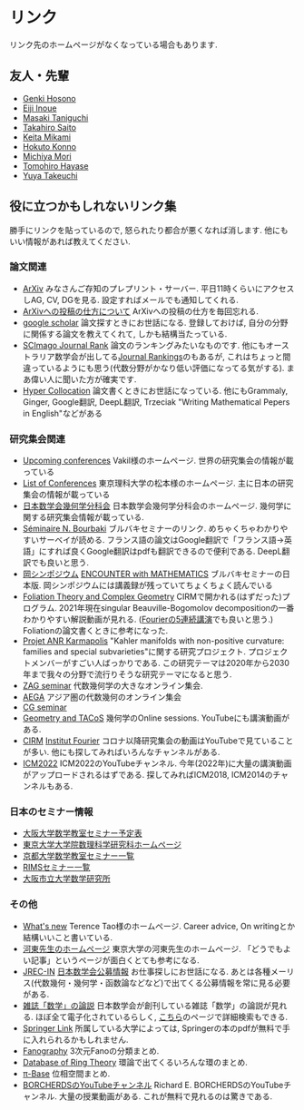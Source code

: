 # **リンク**
リンク先のホームページがなくなっている場合もあります. 
<!---
ホームページ作ったときに, 研究室317や318にいた人に「リンク貼っていいですか?」って言って許可をもらいました.
 自分の研究室は326だったが, 修士博士時代は大学に遊びに行っていたので, 遊び場の317や318の人と喋ることが多かった. 
 318は一時期トランプと飲み会しかやってなかった部屋である. 作用素環の荒野さんがさまざまな分野の人と仲が良く, その影響もあって318にはいろんな分野の人が遊びに来ていたのである.  今あのメンバーで荒野の会をやればかなり盛り上がる研究集会になると思う. そういえば真言宗大谷派の大谷裕さんが318にいたことに, 大谷さんが卒業してから気づいた. 318飲み会に大谷さんがいたことがあったし, お土産を勝手に食べたのも覚えてる. もうちょいお布施しておけばよかったかなあ...
 [ちょっとした余談] 318に入り浸っていた私だが, 荒野さんが研究・勉強しているところをあまり見たことがない. (常にゲームしてるか飲んでるかだった) 研究業績は凄まじい人なので, 荒野さんは"天才"なのであろう.(業績が多い人やアイデアがいっぱい出る人, 知識がいっぱいある人などはよく見るが, あのタイプの"天才"は荒野さん以外思いつかない.) 
 317はクレイジーな人が多かったので, なかなか楽しかった. 昔には無限ピザパーティーが行われていた部屋である. 部屋が全体的に汚なかった印象である. もう時効だと思うが谷口くんの机の上にあったカロリーメイトを勝手に食べたことがある. (本人は絶対気づいてないと思う, それくらい机の上には物が多かったのだ)
 しかし今思うと317, 318部屋はゲージ理論や作用素環の超一流の数学者が多い部屋だったように思う. 修士博士時代は遊んでてあまり気付かなかった, 二流数学者の私には先見の目がなかったということである. 
--->

## **友人・先輩**
- [Genki Hosono](https://genki-hosono.github.io/math/)
- [Eiji Inoue](http://ithems-members.riken.jp/eijinoe/home.html)
- [Masaki Taniguchi](https://sites.google.com/view/masaki-taniguchis-homepage)
- [Takahiro Saito](https://www.kurims.kyoto-u.ac.jp/~takahiro/)
- [Keita Mikami](http://ithems-members.riken.jp/mikami/)
- [Hokuto Konno](http://ithems-members.riken.jp/konno/eng_index.html)
- [Michiya Mori](http://ithems-members.riken.jp/mori/)
- [Tomohiro Hayase](https://thayafluss.github.io)
- [Yuya Takeuchi](https://sites.google.com/view/yuya-takeuchi-japanese/)

## **役に立つかもしれないリンク集**
勝手にリンクを貼っているので, 怒られたり都合が悪くなれば消します. 
他にもいい情報があれば教えてください. 

### 論文関連
- [ArXiv](https://arxiv.org) 
みなさんご存知のプレプリント・サーバー. 平日11時くらいにアクセスしAG, CV, DGを見る. 設定すればメールでも通知してくれる.
- [ArXivへの投稿の仕方について](http://www.math.tsukuba.ac.jp/~tasaki/tool/arxiv.html)
ArXivへの投稿の仕方を毎回忘れる.
- [google scholar](https://scholar.google.co.jp)
論文探すときにお世話になる. 登録しておけば, 自分の分野に関係する論文を教えてくれて, しかも結構当たっている.
- [SCImago Journal Rank](https://www.scimagojr.com/journalrank.php?category=2601)
論文のランキングみたいなものです. 他にもオーストラリア数学会が出してる[Journal Rankings](https://www.austms.org.au/Rankings/AustMS_final_ranked.html)のもあるが, これはちょっと間違っているようにも思う(代数分野がかなり低い評価になってる気がする). まあ偉い人に聞いた方が確実です.
- [Hyper Collocation](https://hypcol.marutank.net/ja/)
論文書くときにお世話になっている. 他にもGrammaly, Ginger, Google翻訳, DeepL翻訳, Trzeciak "Writing Mathematical Pepers in English"などがある

### 研究集会関連
- [Upcoming conferences](http://math.stanford.edu/~vakil/conferences.html)
Vakil様のホームページ. 世界の研究集会の情報が載っている
- [List of Conferences](http://yuyamatsumoto.com/conf.html)
東京理科大学の松本様のホームページ. 主に日本の研究集会の情報が載っている
- [日本数学会幾何学分科会](http://geom.math.se.tmu.ac.jp/modules/piCal/)
日本数学会幾何学分科会のホームページ. 幾何学に関する研究集会情報が載っている.
- [Séminaire N. Bourbaki](https://www.bourbaki.fr)
ブルバキセミナーのリンク. めちゃくちゃわかりやすいサーベイが読める. フランス語の論文はGoogle翻訳で「フランス語→英語」にすれば良くGoogle翻訳はpdfも翻訳できるので便利である. DeepL翻訳でも良いと思う.
- [岡シンポジウム](http://www.nara-wu.ac.jp/omi/oka_symposium.html) [ENCOUNTER with MATHEMATICS](https://www.math.chuo-u.ac.jp/ENCwMATH/)
ブルバキセミナーの日本版. 岡シンポジウムには講義録が残っていてちょくちょく読んでいる
- [Foliation Theory and Complex Geometry](https://www.chairejeanmorlet.com/2020-1-pereira-rousseau.html)
CIRMで開かれる(はずだった)プログラム. 2021年現在singular Beauville-Bogomolov decompositionの一番わかりやすい解説動画が見れる. ([Fourierの5連続講演](https://www.youtube.com/playlist?list=PL0E0n75oNCDk5tuV-t2_K56sEfLd0Od8H)でも良いと思う.) Foliationの論文書くときに参考になった.
- [Projet ANR Karmapolis](https://karmapolis.pages.math.cnrs.fr/index.html) 
"Kahler manifolds with non-positive curvature: families and special subvarieties"に関する研究プロジェクト. プロジェクトメンバーがすごい人ばっかりである. この研究テーマは2020年から2030年まで我々の分野で流行りそうな研究テーマになると思う. 
- [ZAG seminar](https://www.maths.ed.ac.uk/cheltsov/zag/) 
代数幾何学の大きなオンライン集会. 
- [AEGA](https://sites.google.com/ncts.ntu.edu.tw/agea-seminar) 
アジア圏の代数幾何のオンライン集会
- [CG seminar](https://sites.google.com/view/cgseminar/homepage)
- [Geometry and TACoS](http://events.dimai.unifi.it/tacos/) 
幾何学のOnline sessions. YouTubeにも講演動画がある.
- [CIRM](https://www.youtube.com/channel/UCFqg88K7NWY2xjWB6CeRyAw) [Institut Fourier](https://www.youtube.com/channel/UCf75JOnCeY9uFajrDw1g4-w) 
コロナ以降研究集会の動画はYouTubeで見ていることが多い. 他にも探してみればいろんなチャンネルがある. 
- [ICM2022](https://www.youtube.com/channel/UCcw9o5wF2SO1_waKXjZdvxg) 
ICM2022のYouTubeチャンネル. 今年(2022年)に大量の講演動画がアップロードされるはずである. 探してみればICM2018, ICM2014のチャンネルもある. 

### 日本のセミナー情報
- [大阪大学数学教室セミナー予定表](http://www4.math.sci.osaka-u.ac.jp/sembbs2/announce.cgi)
- [東京大学大学院数理科学研究科ホームページ](https://www.ms.u-tokyo.ac.jp/index-j.html)
- [京都大学数学教室セミナー一覧](https://www.math.kyoto-u.ac.jp/ja/event/seminar)
- [RIMSセミナー一覧](https://www.kurims.kyoto-u.ac.jp/ja/seminar-02.html)
- [大阪市立大学数学研究所](http://www.sci.osaka-cu.ac.jp/OCAMI/)

### その他
- [What's new](https://terrytao.wordpress.com)
Terence Tao様のホームページ. Career advice, On writingとか結構いいこと書いている.
- [河東先生のホームページ](https://www.ms.u-tokyo.ac.jp/~yasuyuki/index.html)
東京大学の河東先生のホームページ. 「どうでもよい記事」というページが面白くとても参考になる.
- [JREC-IN](https://jrecin.jst.go.jp/seek/SeekTop) [日本数学会公募情報](https://www.mathsoc.jp/office/kobo/)
お仕事探しにお世話になる. あとは各種メーリス(代数幾何・幾何学・函数論などなど)で出てくる公募情報を常に見る必要がある. 
- [雑誌「数学」の論説](https://mathsoc.jp/publication/dbase/sugaku/index.html)
日本数学会が創刊している雑誌「数学」の論説が見れる. ほぼ全て電子化されているらしく, [こちら](https://www.jstage.jst.go.jp/browse/sugaku/list/-char/ja)のページで詳細検索もできる. 
- [Springer Link](https://link.springer.com)
所属している大学によっては, Springerの本のpdfが無料で手に入れられるかもしれません. 
- [Fanography](https://www.fanography.info)
3次元Fanoの分類まとめ. 
- [Database of Ring Theory](https://ringtheory.herokuapp.com)
環論で出てくるいろんな環のまとめ.
- [π-Base](https://topology.jdabbs.com)
位相空間まとめ.
- [BORCHERDSのYouTubeチャンネル](https://www.youtube.com/channel/UCIyDqfi_cbkp-RU20aBF-MQ)
Richard E. BORCHERDSのYouTubeチャンネル. 大量の授業動画がある. これが無料で見れるのは驚きである.
